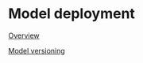 # Model deployment

[Overview](Model%20deployment/Overview.md)

[Model versioning](Model%20deployment/Model%20versioning.md)